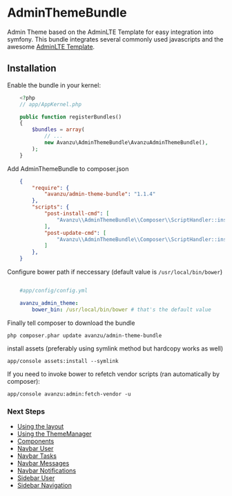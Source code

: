 AdminThemeBundle
================

Admin Theme based on the AdminLTE Template for easy integration into symfony.
This bundle integrates several commonly used javascripts and the awesome [AdminLTE Template](https://github.com/almasaeed2010/AdminLTE).

## Installation

Enable the bundle in your kernel:
```php
	<?php
	// app/AppKernel.php

	public function registerBundles()
	{
		$bundles = array(
			// ...
			new Avanzu\AdminThemeBundle\AvanzuAdminThemeBundle(),
		);
	}
```

Add AdminThemeBundle to composer.json
```json
	{
		"require": {
			"avanzu/admin-theme-bundle": "1.1.4"
		},
	    "scripts": {
	        "post-install-cmd": [
	            "Avanzu\\AdminThemeBundle\\Composer\\ScriptHandler::install"
	        ],
	        "post-update-cmd": [
	            "Avanzu\\AdminThemeBundle\\Composer\\ScriptHandler::install"
	        ]
	    },
	}
```

Configure bower path if neccessary (default value is `/usr/local/bin/bower`)

```yaml

	#app/config/config.yml

	avanzu_admin_theme:
    	bower_bin: /usr/local/bin/bower # that's the default value
```

Finally tell composer to download the bundle

	php composer.phar update avanzu/admin-theme-bundle

install assets (preferably using symlink method but hardcopy works as well)

	app/console assets:install --symlink

If you need to invoke bower to refetch vendor scripts (ran automatically by composer):

	app/console avanzu:admin:fetch-vendor -u

### Next Steps
* [Using the layout](Resources/docs/layout.md)
* [Using the ThemeManager](Resources/docs/theme_manager.md)
* [Components](Resources/docs/component_events.md)
* [Navbar User](Resources/docs/navbar_user.md)
* [Navbar Tasks](Resources/docs/navbar_tasks.md)
* [Navbar Messages](Resources/docs/navbar_messages.md)
* [Navbar Notifications](Resources/docs/navbar_notifications.md)
* [Sidebar User](Resources/docs/sidebar_user.md)
* [Sidebar Navigation](Resources/docs/sidebar_navigation.md)









